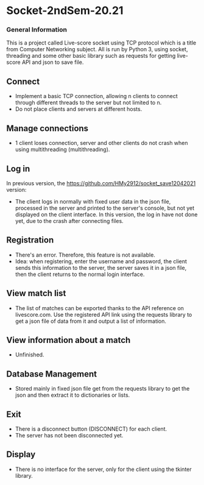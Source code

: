 # Socket-2ndSem-20.21
### General Information
This is a project called Live-score socket using TCP protocol which is a title from Computer Networking subject.
All is run by Python 3, using socket, threading and some other basic library such as requests for getting live-score API and json to save file.

## Connect
- Implement a basic TCP connection, allowing n clients to connect through different threads to the server but not limited to n.
- Do not place clients and servers at different hosts.
## Manage connections
- 1 client loses connection, server and other clients do not crash when using multithreading (multithreading).
## Log in
In previous version, the https://github.com/HMy2912/socket_save12042021 version:
  - The client logs in normally with fixed user data in the json file, processed in the server and printed to the server's console, but not yet displayed on the client interface.
In this version, the log in have not done yet, due to the crash after connecting files.
## Registration
- There's an error. Therefore, this feature is not available.
- Idea: when registering, enter the username and password, the client sends this information to the server, the server saves it in a json file, then the client returns to the normal login interface.
## View match list
- The list of matches can be exported thanks to the API reference on livescore.com. Use the registered API link using the requests library to get a json file of data from it and output a list of information.
## View information about a match
-	Unfinished.
## Database Management
- Stored mainly in fixed json file get from the requests library to get the json and then extract it to dictionaries or lists.
## Exit
- There is a disconnect button (DISCONNECT) for each client.
- The server has not been disconnected yet.
## Display
- There is no interface for the server, only for the client using the tkinter library.
